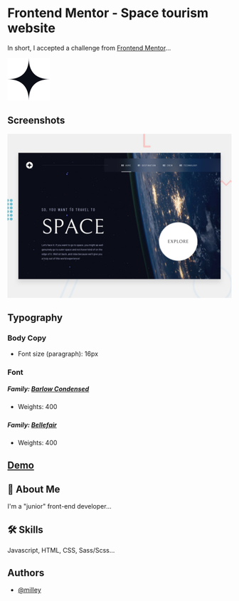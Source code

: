 
# Frontend Mentor - Space tourism website

In short, I accepted a challenge from [Frontend Mentor](https://www.frontendmentor.io)...


![Logo](assets/favicon.svg)


## Screenshots

![App Screenshot](./htmlQ/preview.jpg)


## Typography

### Body Copy

- Font size (paragraph): 16px

### Font

##### Family: [Barlow Condensed](https://fonts.google.com/specimen/Barlow+Condensed)
- Weights: 400
#####
##### Family: [Bellefair](https://fonts.google.com/specimen/Bellefair)
- Weights: 400
## [Demo](https://milley69.github.io/space-tourism/)



## 🚀 About Me
I'm a "junior" front-end developer...


## 🛠 Skills
Javascript, HTML, CSS, Sass/Scss...


## Authors

- [@milley](https://github.com/milley69)

